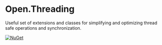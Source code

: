 # Open.Threading

Useful set of extensions and classes for simplifying and optimizing thread safe operations and synchronization.

[![NuGet](http://img.shields.io/nuget/v/Open.Threading.svg)](https://www.nuget.org/packages/Open.Threading/)
